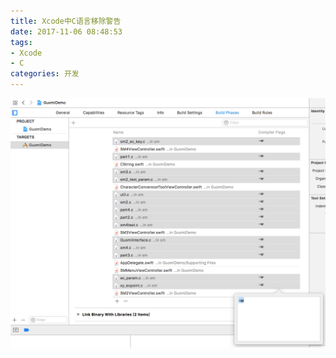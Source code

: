 ```yaml
---
title: Xcode中C语言移除警告
date: 2017-11-06 08:48:53
tags:
- Xcode
- C
categories: 开发
---
```


![c_remove_disable_warning](Xcode中C语言移除警告\c_remove_disable_warning.png)
